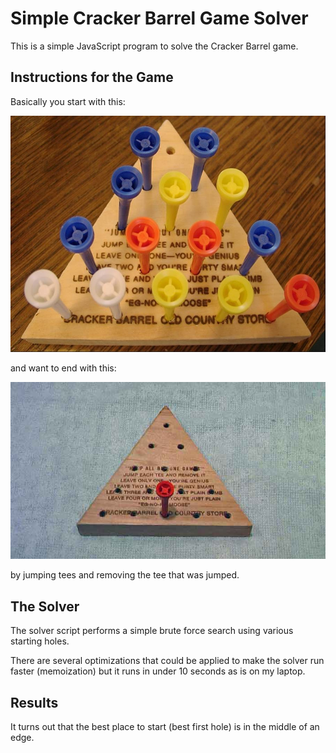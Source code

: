 # Simple Cracker Barrel Game Solver

This is a simple JavaScript program to solve the Cracker Barrel game.

## Instructions for the Game

Basically you start with this:

![Game Start](images/start.jpg)

and want to end with this:

![Game Winner](images/winner.jpg)

by jumping tees and removing the tee that was jumped.


## The Solver

The solver script performs a simple brute force search using various starting holes.

There are several optimizations that could be applied to make the solver run faster (memoization) but it runs in under 10 seconds as is on my laptop.

## Results

It turns out that the best place to start (best first hole) is in the middle of an edge.
